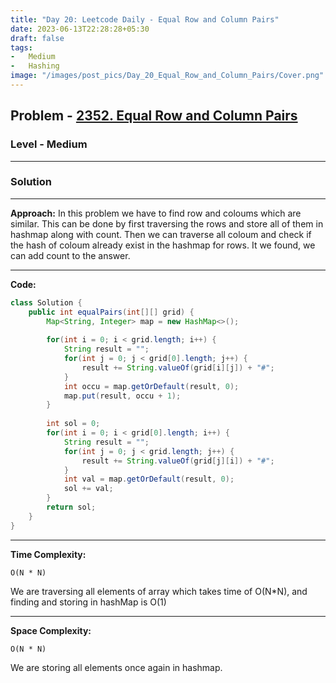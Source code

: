 ```yaml
---
title: "Day 20: Leetcode Daily - Equal Row and Column Pairs"
date: 2023-06-13T22:28:28+05:30
draft: false
tags:
-   Medium
-   Hashing
image: "/images/post_pics/Day_20_Equal_Row_and_Column_Pairs/Cover.png"
---
```



## Problem - [2352. Equal Row and Column Pairs](https://leetcode.com/problems/equal-row-and-column-pairs/)

### Level - Medium
---

### Solution

---
**Approach:**
In this problem we have to find row and coloums which are similar. This can be done by first traversing the rows and store all of them in hashmap along with count. Then we can traverse all coloum and check if the hash of coloum already exist in the hashmap for rows. It we found, we can add count to the answer.


---

**Code:**

```java
class Solution {
    public int equalPairs(int[][] grid) {
        Map<String, Integer> map = new HashMap<>();
        
        for(int i = 0; i < grid.length; i++) {
            String result = "";
            for(int j = 0; j < grid[0].length; j++) {
                result += String.valueOf(grid[i][j]) + "#";
            }
            int occu = map.getOrDefault(result, 0);
            map.put(result, occu + 1);
        }
        
        int sol = 0;
        for(int i = 0; i < grid[0].length; i++) {
            String result = "";
            for(int j = 0; j < grid.length; j++) {
                result += String.valueOf(grid[j][i]) + "#";
            }
            int val = map.getOrDefault(result, 0);
            sol += val;
        }
        return sol;
    }
}

```
---

**Time Complexity:**
```
O(N * N)
```
We are traversing all elements  of array which takes time of O(N*N), and finding and storing in hashMap is O(1)

---

**Space Complexity:**
```
O(N * N)
```
We are storing all elements once again in hashmap.


